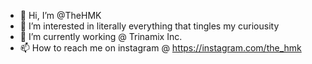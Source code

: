 - 👋 Hi, I’m @TheHMK
- 👀 I’m interested in literally everything that tingles my curiousity
- 🌱 I’m currently working @ Trinamix Inc.
- 📫 How to reach me on instagram @ https://instagram.com/the_hmk

<!---
TheHMK/TheHMK is a ✨ special ✨ repository because its `README.md` (this file) appears on your GitHub profile.
You can click the Preview link to take a look at your changes.
--->
